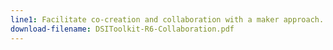 ```yaml
---
line1: Facilitate co-creation and collaboration with a maker approach.
download-filename: DSIToolkit-R6-Collaboration.pdf
---
```

